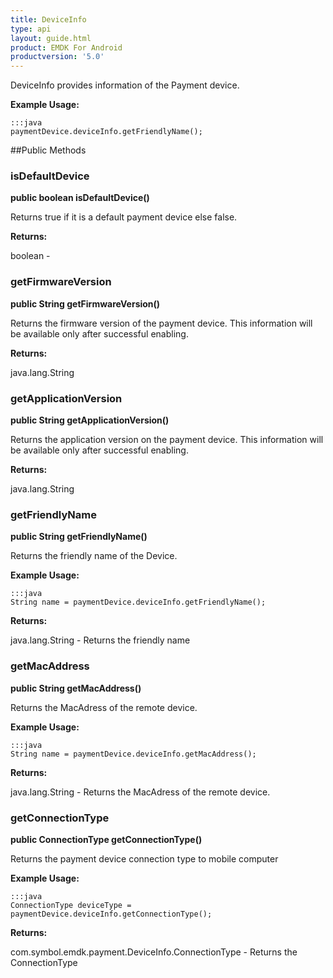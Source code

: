 ```yaml
---
title: DeviceInfo
type: api
layout: guide.html
product: EMDK For Android
productversion: '5.0'
---
```



DeviceInfo provides information of the Payment device.
 
 

**Example Usage:**
	
	:::java	
	paymentDevice.deviceInfo.getFriendlyName();


##Public Methods

### isDefaultDevice

**public boolean isDefaultDevice()**

Returns true if it is a default payment device else false.

**Returns:**

boolean - 

### getFirmwareVersion

**public String getFirmwareVersion()**

Returns the firmware version of the payment device. This information will be available only after successful enabling.

**Returns:**

java.lang.String

### getApplicationVersion

**public String getApplicationVersion()**

Returns the application version on the payment device. This information will be available only after successful enabling.

**Returns:**

java.lang.String

### getFriendlyName

**public String getFriendlyName()**

Returns the friendly name of the Device.
 
 

**Example Usage:**
	
	:::java	
	String name = paymentDevice.deviceInfo.getFriendlyName();


**Returns:**

java.lang.String - Returns the friendly name

### getMacAddress

**public String getMacAddress()**

Returns the MacAdress of the remote device.
 
 

**Example Usage:**
	
	:::java	
	String name = paymentDevice.deviceInfo.getMacAddress();


**Returns:**

java.lang.String - Returns the MacAdress of the remote device.

### getConnectionType

**public ConnectionType getConnectionType()**

Returns the payment device connection type to mobile computer
 
 

**Example Usage:**
	
	:::java	
	ConnectionType deviceType = paymentDevice.deviceInfo.getConnectionType();


**Returns:**

com.symbol.emdk.payment.DeviceInfo.ConnectionType - Returns the ConnectionType





